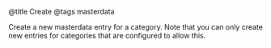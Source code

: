 @title Create
@tags masterdata

Create a new masterdata entry for a category.
Note that you can only create new entries for categories that are configured to allow this.